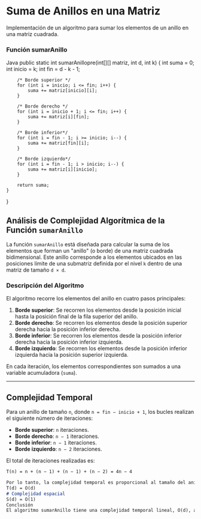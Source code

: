 # Suma de Anillos en una Matriz
Implementación de un algoritmo para sumar los elementos de un anillo en una matriz cuadrada.
### Función sumarAnillo
Java
public static int sumarAnillopre(int[][] matriz, int d, int k) {
        int suma = 0;
        int inicio = k;
        int fin = d - k - 1;

        /* Borde superior */
        for (int i = inicio; i <= fin; i++) {
            suma += matriz[inicio][i];
        }

        /* Borde derecho */
        for (int i = inicio + 1; i <= fin; i++) {
            suma += matriz[i][fin];
        }

        /* Borde inferior*/
        for (int i = fin - 1; i >= inicio; i--) {
            suma += matriz[fin][i];
        }

        /* Borde izquierdo*/
        for (int i = fin - 1; i > inicio; i--) {
            suma += matriz[i][inicio];
        }

        return suma;
    }
}

## Análisis de Complejidad Algorítmica de la Función `sumarAnillo`

La función `sumarAnillo` está diseñada para calcular la suma de los elementos que forman un "anillo" (o borde) de una matriz cuadrada bidimensional. Este anillo corresponde a los elementos ubicados en las posiciones límite de una submatriz definida por el nivel `k` dentro de una matriz de tamaño `d × d`.

### Descripción del Algoritmo
El algoritmo recorre los elementos del anillo en cuatro pasos principales:

1. **Borde superior**: Se recorren los elementos desde la posición inicial hasta la posición final de la fila superior del anillo.
2. **Borde derecho**: Se recorren los elementos desde la posición superior derecha hacia la posición inferior derecha.
3. **Borde inferior**: Se recorren los elementos desde la posición inferior derecha hacia la posición inferior izquierda.
4. **Borde izquierdo**: Se recorren los elementos desde la posición inferior izquierda hacia la posición superior izquierda.

En cada iteración, los elementos correspondientes son sumados a una variable acumuladora (`suma`).

---

## Complejidad Temporal
Para un anillo de tamaño `n`, donde `n = fin − inicio + 1`, los bucles realizan el siguiente número de iteraciones:

- **Borde superior**: `n` iteraciones.
- **Borde derecho**: `n − 1` iteraciones.
- **Borde inferior**: `n − 1` iteraciones.
- **Borde izquierdo**: `n − 2` iteraciones.

El total de iteraciones realizadas es:

```markdown
T(n) = n + (n − 1) + (n − 1) + (n − 2) = 4n − 4

Por lo tanto, la complejidad temporal es proporcional al tamaño del anillo. Para matrices más grandes, donde n puede aproximarse a d (el tamaño total de la matriz), la complejidad temporal se expresa como:
T(d) = O(d)
# Complejidad espacial
S(d) = O(1)
Conclusión
El algoritmo sumarAnillo tiene una complejidad temporal lineal, O(d), adecuada para procesar matrices de gran tamaño de manera eficiente. Su complejidad espacial O(1) lo convierte en un algoritmo óptimo en términos de uso de memoria, ya que no requiere almacenamiento adicional más allá de las variables utilizadas para el cálculo.


